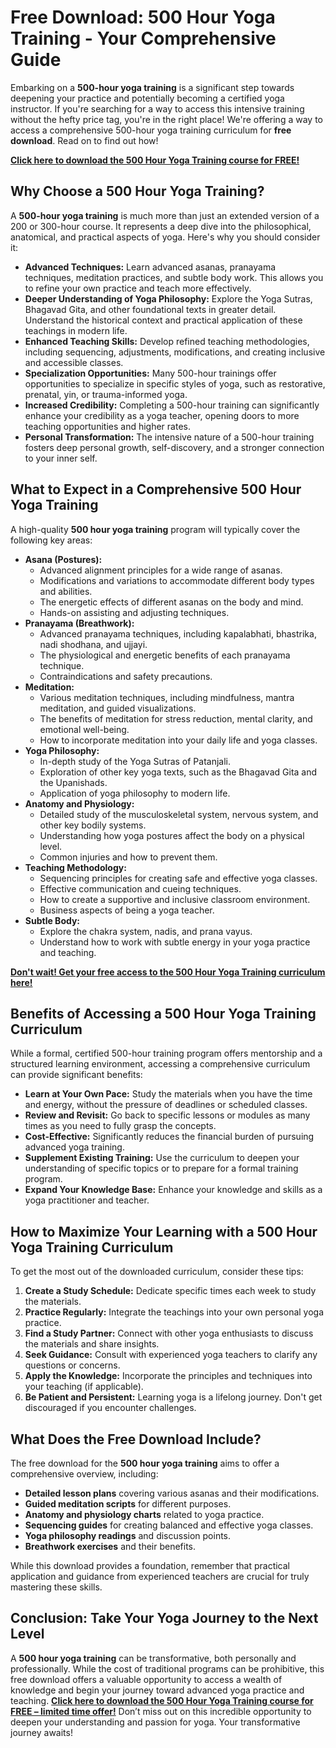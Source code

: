 # Free Download: 500 Hour Yoga Training - Your Comprehensive Guide

Embarking on a **500-hour yoga training** is a significant step towards deepening your practice and potentially becoming a certified yoga instructor. If you're searching for a way to access this intensive training without the hefty price tag, you're in the right place! We're offering a way to access a comprehensive 500-hour yoga training curriculum for **free download**. Read on to find out how!

[**Click here to download the 500 Hour Yoga Training course for FREE!**](https://udemywork.com/500-hour-yoga-training)

## Why Choose a 500 Hour Yoga Training?

A **500-hour yoga training** is much more than just an extended version of a 200 or 300-hour course. It represents a deep dive into the philosophical, anatomical, and practical aspects of yoga. Here's why you should consider it:

*   **Advanced Techniques:** Learn advanced asanas, pranayama techniques, meditation practices, and subtle body work. This allows you to refine your own practice and teach more effectively.
*   **Deeper Understanding of Yoga Philosophy:** Explore the Yoga Sutras, Bhagavad Gita, and other foundational texts in greater detail. Understand the historical context and practical application of these teachings in modern life.
*   **Enhanced Teaching Skills:** Develop refined teaching methodologies, including sequencing, adjustments, modifications, and creating inclusive and accessible classes.
*   **Specialization Opportunities:** Many 500-hour trainings offer opportunities to specialize in specific styles of yoga, such as restorative, prenatal, yin, or trauma-informed yoga.
*   **Increased Credibility:** Completing a 500-hour training can significantly enhance your credibility as a yoga teacher, opening doors to more teaching opportunities and higher rates.
*   **Personal Transformation:** The intensive nature of a 500-hour training fosters deep personal growth, self-discovery, and a stronger connection to your inner self.

## What to Expect in a Comprehensive 500 Hour Yoga Training

A high-quality **500 hour yoga training** program will typically cover the following key areas:

*   **Asana (Postures):**
    *   Advanced alignment principles for a wide range of asanas.
    *   Modifications and variations to accommodate different body types and abilities.
    *   The energetic effects of different asanas on the body and mind.
    *   Hands-on assisting and adjusting techniques.
*   **Pranayama (Breathwork):**
    *   Advanced pranayama techniques, including kapalabhati, bhastrika, nadi shodhana, and ujjayi.
    *   The physiological and energetic benefits of each pranayama technique.
    *   Contraindications and safety precautions.
*   **Meditation:**
    *   Various meditation techniques, including mindfulness, mantra meditation, and guided visualizations.
    *   The benefits of meditation for stress reduction, mental clarity, and emotional well-being.
    *   How to incorporate meditation into your daily life and yoga classes.
*   **Yoga Philosophy:**
    *   In-depth study of the Yoga Sutras of Patanjali.
    *   Exploration of other key yoga texts, such as the Bhagavad Gita and the Upanishads.
    *   Application of yoga philosophy to modern life.
*   **Anatomy and Physiology:**
    *   Detailed study of the musculoskeletal system, nervous system, and other key bodily systems.
    *   Understanding how yoga postures affect the body on a physical level.
    *   Common injuries and how to prevent them.
*   **Teaching Methodology:**
    *   Sequencing principles for creating safe and effective yoga classes.
    *   Effective communication and cueing techniques.
    *   How to create a supportive and inclusive classroom environment.
    *   Business aspects of being a yoga teacher.
*   **Subtle Body:**
    *   Explore the chakra system, nadis, and prana vayus.
    *   Understand how to work with subtle energy in your yoga practice and teaching.

[**Don't wait! Get your free access to the 500 Hour Yoga Training curriculum here!**](https://udemywork.com/500-hour-yoga-training)

## Benefits of Accessing a 500 Hour Yoga Training Curriculum

While a formal, certified 500-hour training program offers mentorship and a structured learning environment, accessing a comprehensive curriculum can provide significant benefits:

*   **Learn at Your Own Pace:** Study the materials when you have the time and energy, without the pressure of deadlines or scheduled classes.
*   **Review and Revisit:** Go back to specific lessons or modules as many times as you need to fully grasp the concepts.
*   **Cost-Effective:** Significantly reduces the financial burden of pursuing advanced yoga training.
*   **Supplement Existing Training:** Use the curriculum to deepen your understanding of specific topics or to prepare for a formal training program.
*   **Expand Your Knowledge Base:** Enhance your knowledge and skills as a yoga practitioner and teacher.

## How to Maximize Your Learning with a 500 Hour Yoga Training Curriculum

To get the most out of the downloaded curriculum, consider these tips:

1.  **Create a Study Schedule:** Dedicate specific times each week to study the materials.
2.  **Practice Regularly:** Integrate the teachings into your own personal yoga practice.
3.  **Find a Study Partner:** Connect with other yoga enthusiasts to discuss the materials and share insights.
4.  **Seek Guidance:** Consult with experienced yoga teachers to clarify any questions or concerns.
5.  **Apply the Knowledge:** Incorporate the principles and techniques into your teaching (if applicable).
6.  **Be Patient and Persistent:** Learning yoga is a lifelong journey. Don't get discouraged if you encounter challenges.

## What Does the Free Download Include?

The free download for the **500 hour yoga training** aims to offer a comprehensive overview, including:

*   **Detailed lesson plans** covering various asanas and their modifications.
*   **Guided meditation scripts** for different purposes.
*   **Anatomy and physiology charts** related to yoga practice.
*   **Sequencing guides** for creating balanced and effective yoga classes.
*   **Yoga philosophy readings** and discussion points.
*   **Breathwork exercises** and their benefits.

While this download provides a foundation, remember that practical application and guidance from experienced teachers are crucial for truly mastering these skills.

## Conclusion: Take Your Yoga Journey to the Next Level

A **500 hour yoga training** can be transformative, both personally and professionally. While the cost of traditional programs can be prohibitive, this free download offers a valuable opportunity to access a wealth of knowledge and begin your journey toward advanced yoga practice and teaching. **[Click here to download the 500 Hour Yoga Training course for FREE – limited time offer!](https://udemywork.com/500-hour-yoga-training)** Don’t miss out on this incredible opportunity to deepen your understanding and passion for yoga. Your transformative journey awaits!
